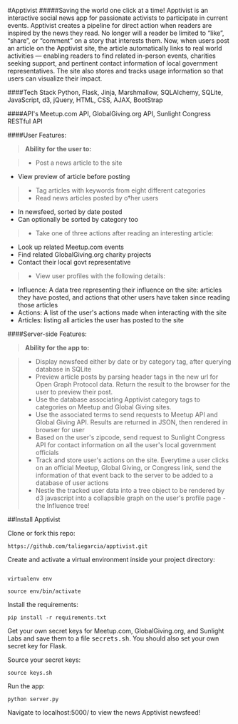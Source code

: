 #Apptivist
#####Saving the world one click at a time!
Apptivist is an interactive social news app for passionate activists to participate in current events. Apptivist creates a pipeline for direct action when readers are inspired by the news they read. No longer will a reader be limited to “like”, “share”, or “comment” on a story that interests them. Now, when users post an article on the Apptivist site, the article automatically links to real world activities — enabling readers to find related in-person events, charities seeking support, and pertinent contact information of local government representatives. The site also stores and tracks usage information so that users can visualize their impact.



####Tech Stack
Python, Flask, Jinja, Marshmallow, SQLAlchemy, SQLite, JavaScript, d3, jQuery, HTML, CSS, AJAX, BootStrap

####API's
Meetup.com API, GlobalGiving.org API, Sunlight Congress RESTful API


####User Features:
> **Ability for the user to:**

> - Post a news article to the site
  * View preview of article before posting
> - Tag articles with keywords from eight different categories
> - Read news articles posted by o†her users 
  * In newsfeed, sorted by date posted
  * Can optionally be sorted by category too
> - Take one of three actions after reading an interesting article:
  * Look up related Meetup.com events 
  * Find related GlobalGiving.org charity projects
  * Contact their local govt representative 
> - View user profiles with the following details:
  * Influence: A data tree representing their influence on the site: articles they have posted, and actions that other users have taken since reading those articles
  * Actions: A list of the user's actions made when interacting with the site
  * Articles: listing all articles the user has posted to the site


####Server-side Features:
> **Ability for the app to:**

> - Display newsfeed either by date or by category tag, after querying database in SQLite
> - Preview article posts by parsing header tags in the new url for Open Graph Protocol data. Return the result to the browser for the user to preview their post.
> - Use the database associating Apptivist category tags to categories on Meetup and Global Giving sites. 
> - Use the associated terms to send requests to Meetup API and Global Giving API. Results are returned in JSON, then rendered in browser for user
> - Based on the user's zipcode, send request to Sunlight Congress API for contact information on all the user's local government officials
> - Track and store user's actions on the site. Everytime a user clicks on an official Meetup, Global Giving, or Congress link, send the information of that event back to the server to be added to a database of user actions
> - Nestle the tracked user data into a tree object to be rendered by d3 javascript into a collapsible graph on the user's profile page - the Influence tree!







##Install Apptivist

Clone or fork this repo: 

```
https://github.com/taliegarcia/apptivist.git

```

Create and activate a virtual environment inside your project directory: 

```

virtualenv env

source env/bin/activate

```

Install the requirements:

```
pip install -r requirements.txt

```

Get your own secret keys for Meetup.com, GlobalGiving.org, and Sunlight Labs and save them to a file <kbd>secrets.sh</kbd>. You should also set your own secret key for Flask. 
	
Source your secret keys:

```
source keys.sh

```

Run the app:

```
python server.py

```
Navigate to localhost:5000/ to view the news Apptivist newsfeed!
